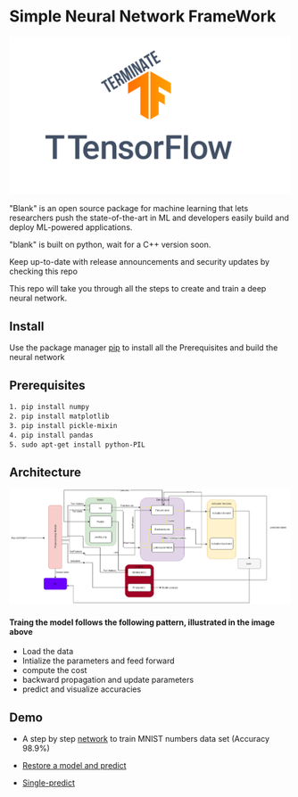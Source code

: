 # Simple Neural Network FrameWork 

<div style="display:table-cell; vertical-align:middle; text-align:center" ><img src="Images/HEadImage.png" /></div>

"Blank" is an open source package for machine learning that lets researchers push the state-of-the-art in ML and developers easily build and deploy ML-powered applications.

"blank" is built on python, wait for a C++ version soon.

Keep up-to-date with release announcements and security updates by checking this repo

This repo will take you through all the steps to create and train a deep neural network.

## __Install__ 
Use the package manager [pip](https://pip.pypa.io/en/stable/) to install all the Prerequisites and build the neural network 

## __Prerequisites__ 
```bash
1. pip install numpy  
2. pip install matplotlib 
3. pip install pickle-mixin
4. pip install pandas
5. sudo apt-get install python-PIL
```

## __Architecture__ 

![Screenshot](Images/NeuralNetwork_Arc.png)

#### Traing the model follows the following pattern, illustrated in the image above 
* Load the data
* Intialize the parameters and feed forward 
* compute the cost 
* backward propagation and update parameters
* predict and visualize accuracies

## __Demo__

* A step by step [network](https://github.com/ASU-DEVs/NNFramework/blob/main/FC-MNIST.py) to train MNIST numbers data set (Accuracy 98.9%)

* [Restore a model and predict](https://github.com/ASU-DEVs/NNFramework/blob/main/Saver-example.py)

* [Single-predict](https://github.com/ASU-DEVs/NNFramework/blob/main/Predict-Single-image-example.py)



